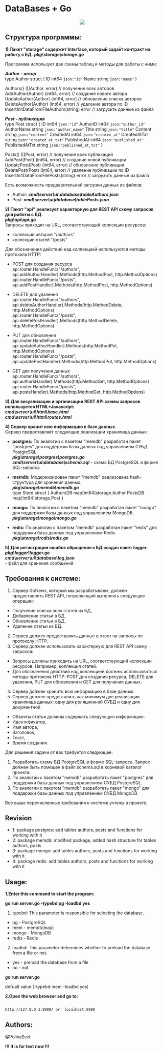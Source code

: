 
# DataBases + Go

<div align="center">
	<img src="https://i.ibb.co/hFfTZh9/1.jpg">
</div>


## Структура программы:

**1) Пакет "storage" содержит Interface, который задаёт контракт на работу с БД.**
***pkg\storage\storage.go***<br>

Программа использует две схемы таблиц и методы для работы с ними:


***Author - автор***<br>
type Author struct {
	ID   int64  `json:"id"`
	Name string `json:"name"`
}<br>

Authors() ([]Author, error)                 // получение всех авторов<br>
AddAuthor(Author) (int64, error)            // создание нового автора<br>
UpdateAuthor(Author) (int64, error)         // обновление списка авторов<br>
DeleteAuthor(Author) (int64, error)         // удаление автора по ID<br>
InsertInitDataFromFileAuthors(string) error // загрузить данные из файла<br>

***Post - публикация***<br>
type Post struct {
	ID             int64  `json:"id"`
	AuthorID       int64  `json:"author_id"`
	AuthorName     string `json:"author_name"`
	Title          string `json:"title"`
	Content        string `json:"content"`
	CreatedAt      int64  `json:"created_at"`
	CreatedAtTxt   string `json:"created_at_txt"`
	PublishedAt    int64  `json:"published_at"`
	PublishedAtTxt string `json:"published_at_txt"`
}<br>

Posts() ([]Post, error)                   // получение всех публикаций<br>
AddPost(Post) (int64, error)              // создание новой публикации<br>
UpdatePost(Post) (int64, error)           // обновление публикации<br>
DeletePost(Post) (int64, error)           // удаление публикации по ID<br>
InsertInitDataFromFilePosts(string) error // загрузить данные из файла<br>

Есть возможность предварительной загрузки данных из файлов:
- Author:
***cmd\server\ui\database\tableAuthors.json***<br>
- Post:
***cmd\server\ui\database\tablePosts.json***<br>

**2) Пакет "api" реализует характерную для REST API схему запросов для работы с БД.**<br>
***pkg\api\api.go***<br>
Запросы приходят на URL, соответствующий коллекции ресурсов:
- коллекции авторов "/authors"
- коллекции статей "/posts"

Для обозначения действий над коллекцией используются методы протокола HTTP: 
- POST для создания ресурса <br>
	api.router.HandleFunc("/authors", api.addAuthorHandler).Methods(http.MethodPost, http.MethodOptions)<br>
	api.router.HandleFunc("/posts", api.addPostHandler).Methods(http.MethodPost, http.MethodOptions)<br>

- DELETE для удаления<br>
	api.router.HandleFunc("/authors", api.deleteAuthorHandler).Methods(http.MethodDelete, http.MethodOptions)<br>
	api.router.HandleFunc("/posts", api.deletePostHandler).Methods(http.MethodDelete, http.MethodOptions)<br>

- PUT для обновления<br>
	api.router.HandleFunc("/authors", api.updateAuthorHandler).Methods(http.MethodPut, http.MethodOptions)<br>
	api.router.HandleFunc("/posts", api.updatePostHandler).Methods(http.MethodPut, http.MethodOptions)<br>

- GET для получения данных<br>
	api.router.HandleFunc("/authors", api.authorsHandler).Methods(http.MethodGet, http.MethodOptions)<br>
	api.router.HandleFunc("/posts", api.postsHandler).Methods(http.MethodGet, http.MethodOptions)<br>

**3) Для визуализации и организации REST API схемы запросов используется HTML+Javascript:**<br>
***cmd\server\ui\html\base.html***<br>
***cmd\server\ui\html\routes.html***<br>

**4) Сервер хранит всю информацию в базе данных.**<br>
Сервер предоставляет следующие реализации хранилища данных:<br> 

- **postgres:** По аналогии с пакетом "memdb" разработан пакет "postgres" для поддержки базы данных под управлением СУБД PostgreSQL.<br>
***pkg\storage\postgres\postgres.go***<br>
***cmd\server\ui\database\schema.sql*** - схема БД PostgreSQL в форме SQL-запроса<br>

-  **memdb:** Модернизирован пакет "memdb" реализована hash-структура для хранения данных.<br>
***pkg\storage\memdb\memdb.go***<br>
type Store struct {
	AuthorsDB map[int64]storage.Author
	PostsDB   map[int64]storage.Post
}<br>

- **mongo:** По аналогии с пакетом "memdb" разработан пакет "mongo" для поддержки базы данных под управлением MongoDB.<br>
***pkg\storage\mongo\mongo.go***<br>

- **redis:** По аналогии с пакетом "memdb" разработан пакет "redis" для поддержки базы данных под управлением Redis.<br>
***pkg\storage\redis\redis.go***<br>

**5) Для регистрации ошибок обращения к БД создан пакет logger.**<br>
***pkg\logger\logger.go***<br>
***cmd\server\ui\database\log.json***<br> - файл для хранения сообщений<br> 


## Требования к системе:

1) Сервер GoNews, который мы разрабатываем, должен предоставлять REST API, позволяющий выполнять следующие операции:
- Получение списка всех статей из БД,
- Добавление статьи в БД,
- Обновление статьи в БД,
- Удаление статьи из БД.

2) Сервер должен предоставлять данные в ответ на запросы по протоколу HTTP.
3) Сервер должен использовать характерную для REST API схему запросов:
- Запросы должны приходить на URL, соответствующий коллекции ресурсов. Например, коллекция статей.
- Для обозначения действий над коллекцией должны использоваться методы протокола HTTP: POST для создания ресурса, DELETE для удаления, PUT для обновления и GET для получения данных.
4) Сервер должен хранить всю информацию в базе данных.
5) Сервер должен предоставить как минимум две реализации хранилища данных: одну для реляционной СУБД и одну для документной.
- Объекты статьи должны содержать следующую информацию:
- Идентификатор,
- Имя автора,
- Заголовок,
- Текст,
- Время создания.

Для решения задачи от вас требуется следующее:

1) Разработать схему БД PostgreSQL в форме SQL-запроса. Запрос должен быть помещён в файл schema.sql в корневой каталог проекта.
2) По аналогии с пакетом "memdb" разработать пакет "postgres" для поддержки базы данных под управлением СУБД PostgreSQL.
3) По аналогии с пакетом "memdb" разработать пакет "mongo" для поддержки базы данных под управлением СУБД MongoDB.

Все выше перечисленные требования к системе учтены в проекте.
 

## Revision
 

- 1: package postgres: add tables authors, posts and functions for working with it
- 2: package memdb: modified package, added hash structure for tables authors, posts
- 3: package mongo: add tables authors, posts and functions for working with it
- 4: package redis: add tables authors, posts and functions for working with it


## Usage:

**1.Enter this command to start the program:**

**go run server.go -typebd pg -loadbd yes**

1) typebd: This parameter is responsible for selecting the database.
- pg - PostgreSQL
- mem - memdb(map)
- mongo - MongoDB
- redis - Redis

2) loadbd: This parameter determines whether to preload the database from a file or not.
- yes - preload the database from a file
- no - not

**go run server.go**

defualt value (-typebd mem -loadbd yes)


**2.Open the web browser and go to:**

```sh

http://127.0.0.1:8080/ or  localhost:8080

```

## Authors:

@PolinaSvet

**!!! It is for test now !!!**
